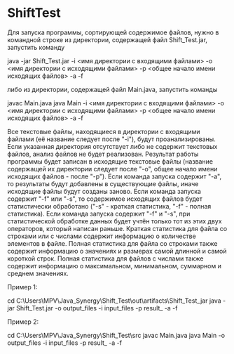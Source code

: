 # ShiftTest
Для запуска программы, сортирующей содержимое файлов, нужно в командной строке из директории, содержащей файл Shift_Test.jar, запустить команду

java -jar Shift_Test.jar -i <имя директории с входящими файлами> -o <имя директории с исходящими файлами> -p <общее начало имени исходящих файлов> -a -f

либо из директории, содержащей файл Main.java, запустить команды

javac Main.java
java Main -i <имя директории с входящими файлами> -o <имя директории с исходящими файлами> -p <общее начало имени исходящих файлов> -a -f

Все текстовые файлы, находящиеся в директории с входящими файлами (её название следует после "-i"), будут проанализированы. 
Если указанная директория отсутствует либо не содержит текстовых файлов, анализ файлов не будет реализован.
Результат работы программы будет записан в исходящие текстовые файлы (название содержащей их директории следует после "-o", общее начало имени исходящих файлов - после "-p").
Если команда запуска содержит "-a", то результаты будут добавлены в существующие файлы, иначе исходящие файлы будут созданы заново.
Если команда запуска содержит "-f" или "-s", то содержимое исходящих файлов будет статистически обработано ("-s" - краткая статистика, "-f" - полная статистика).
Если команда запуска содержит "-f" и "-s", при статистической обработке данных будет учтён только тот из этих двух операторов, который написан раньше. 
Краткая статистика для файла со строками или с числами содержит информацию о количестве элементов в файле.
Полная статистика для файла со строками также содержит информацию о значениях и размерах самой длинной и самой короткой строк.
Полная статистика для файлов с числами также содержит информацию о максимальном, минимальном, суммарном и среднем значениях.

Пример 1:

cd C:\Users\MPV\Java_Synergy\Shift_Test\out\artifacts\Shift_Test_jar
java -jar Shift_Test.jar -o output_files -i input_files -p result_ -a -f

Пример 2:

cd C:\Users\MPV\Java_Synergy\Shift_Test\src
javac Main.java
java Main -o output_files -i input_files -p result_ -a -f
